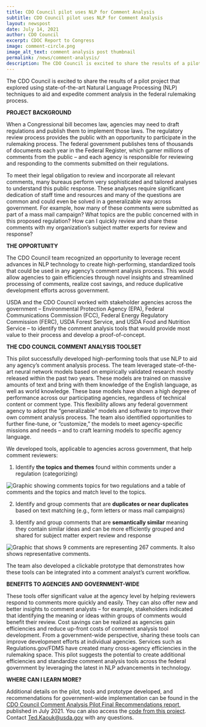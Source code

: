 ```yaml
---
title: CDO Council pilot uses NLP for Comment Analysis 
subtitle: CDO Council pilot uses NLP for Comment Analysis 
layout: newspost
date: July 14, 2021
author: CDO Council
excerpt: CDOC Report to Congress
image: comment-circle.png
image_alt_text: comment analysis post thumbnail
permalink: /news/comment-analysis/
description: The CDO Council is excited to share the results of a pilot project that explored using state-of-the-art Natural Language Processing (NLP) techniques to aid and expedite comment analysis in the federal rulemaking process. When a Congressional bill becomes law, agencies may need to draft regulations and publish them to implement those laws. The regulatory review process provides the public with an opportunity to participate in the rulemaking process...
---
```

The CDO Council is excited to share the results of a pilot project that explored using state-of-the-art Natural Language Processing (NLP) techniques to aid and expedite comment analysis in the federal rulemaking process.

**PROJECT BACKGROUND**

When a Congressional bill becomes law, agencies may need to draft regulations and publish them to implement those laws. The regulatory review process provides the public with an opportunity to participate in the rulemaking process. The federal government publishes tens of thousands of documents each year in the Federal Register, which garner millions of comments from the public – and each agency is responsible for reviewing and responding to the comments submitted on their regulations.

To meet their legal obligation to review and incorporate all relevant comments, many bureaus perform very sophisticated and tailored analyses to understand this public response. These analyses require significant dedication of staff time and resources and many of the questions are common and could even be solved in a generalizable way across government. For example, how many of these comments were submitted as part of a mass mail campaign? What topics are the public concerned with in this proposed regulation? How can I quickly review and share these comments with my organization’s subject matter experts for review and response?

**THE OPPORTUNITY**

The CDO Council team recognized an opportunity to leverage recent advances in NLP technology to create high-performing, standardized tools that could be used in any agency’s comment analysis process. This would allow agencies to gain efficiencies through novel insights and streamlined processing of comments, realize cost savings, and reduce duplicative development efforts across government.

USDA and the CDO Council worked with stakeholder agencies across the government – Environmental Protection Agency (EPA), Federal Communications Commission (FCC), Federal Energy Regulatory Commission (FERC), USDA Forest Service, and USDA Food and Nutrition Service – to identify the comment analysis tools that would provide most value to their process and develop a proof-of-concept.

**THE CDO COUNCIL COMMENT ANALYSIS TOOLSET**

This pilot successfully developed high-performing tools that use NLP to aid any agency’s comment analysis process. The team leveraged state-of-the-art neural network models based on empirically validated research mostly released within the past two years. These models are trained on massive amounts of text and bring with them knowledge of the English language, as well as world knowledge. These base models have shown a high degree of performance across our participating agencies, regardless of technical content or comment type. This flexibility allows any federal government agency to adopt the “generalizable” models and software to improve their own comment analysis process. The team also identified opportunities to further fine-tune, or “customize,” the models to meet agency-specific missions and needs – and to craft learning models to specific agency language.

We developed tools, applicable to agencies across government, that help comment reviewers:

1. <p>Identify <strong>the topics and themes</strong> found within comments under a regulation (categorizing)</p>
<img  alt="Graphic showing comments topics for two regulations and a table of comments and the topics and match level to the topics."  src="{{ site.baseurl }}/assets/images/blog-images/graphic-1.png" style="display: block;">

2. Identify and group comments that are **duplicates or near duplicates** based on text matching (e.g., form letters or mass mail campaigns)

3. <p>Identify and group comments that are <strong>semantically similar</strong> meaning they contain similar ideas and can be more efficiently grouped and shared for subject matter expert review and response</p>
<img  alt="Graphic that shows 9 comments are representing 267 comments. It also shows representative comments."  src="{{ site.baseurl }}/assets/images/blog-images/graphic-2.png" style="display: block;">

The team also developed a clickable prototype that demonstrates how these tools can be integrated into a comment analyst’s current workflow.

**BENEFITS TO AGENCIES AND GOVERNMENT-WIDE**

These tools offer significant value at the agency level by helping reviewers respond to comments more quickly and easily. They can also offer new and better insights to comment analysts – for example, stakeholders indicated that identifying the meaning or ideas within groups of comments would benefit their review. Cost savings can be realized as agencies gain efficiencies and reduce up-front costs of comment analysis tool development. 
From a government-wide perspective, sharing these tools can improve development efforts at individual agencies. Services such as Regulations.gov/FDMS have created many cross-agency efficiencies in the rulemaking space. This pilot suggests the potential to create additional efficiencies and standardize comment analysis tools across the federal government by leveraging the latest in NLP advancements in technology.

**WHERE CAN I LEARN MORE?**

Additional details on the pilot, tools and prototype developed, and recommendations for government-wide implementation can be found in the <a href="https://resources.data.gov/assets/documents/CDOC_Recommendations_Report_Comment_Analysis_FINAL.pdf">CDO Council Comment Analysis Pilot Final Recommendations report</a>, published in July 2021. You can also access the <a href="https://github.com/kenambrose-GSA/CDO-Council-Public-Comment-Analysis-Project">code from this project</a>. Contact Ted.Kaouk@usda.gov with any questions.


